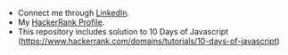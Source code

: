 - Connect me through [LinkedIn](https://www.linkedin.com/in/ariya-vijayan-3b170310a/).
- My [HackerRank Profile](https://www.hackerrank.com/profile/ariyavijayan).
- This repository includes solution to 10 Days of Javascript (https://www.hackerrank.com/domains/tutorials/10-days-of-javascript)

